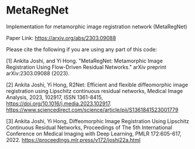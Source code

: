 # MetaRegNet
Implementation for metamorphic image registration network (MetaRegNet)

Paper Link: https://arxiv.org/abs/2303.09088

Please cite the following if you are using any part of this code:



[1] Ankita Joshi, and Yi Hong. "MetaRegNet: Metamorphic Image Registration Using Flow-Driven Residual Networks." arXiv preprint arXiv:2303.09088 (2023).

[2] Ankita Joshi, Yi Hong, R2Net: Efficient and flexible diffeomorphic image registration using Lipschitz continuous residual networks,
Medical Image Analysis, 2023, 102917, ISSN 1361-8415, https://doi.org/10.1016/j.media.2023.102917. https://www.sciencedirect.com/science/article/pii/S1361841523001779

[3] Ankita Joshi, Yi Hong, Diffeomorphic Image Registration Using Lipschitz Continuous Residual Networks,
Proceedings of The 5th International Conference on Medical Imaging with Deep Learning, PMLR 172:605-617, 2022. https://proceedings.mlr.press/v172/joshi22a.html


